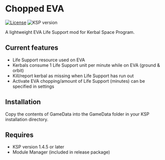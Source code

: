 # Chopped EVA
[![License](https://img.shields.io/github/license/Mekhlin/ChoppedEVA.svg)](https://raw.githubusercontent.com/Mekhlin/ChoppedEVA/master/LICENSE)
![KSP version](https://img.shields.io/badge/KSP-1.7.0-blue.svg)

A lightweight EVA Life Support mod for Kerbal Space Program.

Current features
----------------------------
* Life Support resource used on EVA
* Kerbals consume 1 Life Support unit per minute while on EVA (ground & orbit)
* Kill/report kerbal as missing when Life Support has run out
* Activate EVA chopping/amount of Life Support (minutes) can be specified in settings

Installation
----------------------------
Copy the contents of GameData into the GameData folder in your KSP installation directory.

Requires
----------------------------
* KSP version 1.4.5 or later
* Module Manager (included in release package)